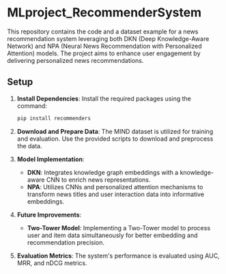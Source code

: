 # MLproject_RecommenderSystem

This repository contains the code and a dataset example for a news recommendation system leveraging both DKN (Deep Knowledge-Aware Network) and NPA (Neural News Recommendation with Personalized Attention) models. The project aims to enhance user engagement by delivering personalized news recommendations.

## Setup

1. **Install Dependencies**:
   Install the required packages using the command:
   
   ```bash
   pip install recommenders
   ```

3. **Download and Prepare Data**:
   The MIND dataset is utilized for training and evaluation. Use the provided scripts to download and preprocess the data.

4. **Model Implementation**:
   - **DKN**: Integrates knowledge graph embeddings with a knowledge-aware CNN to enrich news representations.
   - **NPA**: Utilizes CNNs and personalized attention mechanisms to transform news titles and user interaction data into informative embeddings.

5. **Future Improvements**:
   - **Two-Tower Model**: Implementing a Two-Tower model to process user and item data simultaneously for better embedding and recommendation precision.

6. **Evaluation Metrics**:
   The system's performance is evaluated using AUC, MRR, and nDCG metrics.

